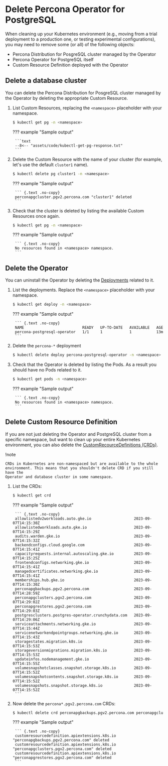 # Delete Percona Operator for PostgreSQL

When cleaning up your Kubernetes environment (e.g., moving from a trial
deployment to a production one, or testing experimental configurations), you may
need to remove some (or all) of the following objects:

* Percona Distribution for PosgreSQL cluster managed by the Operator
* Percona Operator for PostgreSQL itself
* Custom Resource Definition deployed with the Operator

## Delete a database cluster

You can delete the Percona Distribution for PosgreSQL cluster managed by the
Operator by deleting the appropriate Custom Resource.

1. List Custom Resources, replacing the `<namespace>` placeholder with your
    namespace.
    
    ``` {.bash data-prompt="$"}
    $ kubectl get pg -n <namespace>
    ```

    ??? example "Sample output"

        ```text
        --8<-- "assets/code/kubectl-get-pg-response.txt"
        ```

2. Delete the Custom Resource with the name of your cluster (for example, let's
    use the default `cluster1` name).

    ``` {.bash data-prompt="$"}
    $ kubectl delete pg cluster1 -n <namespace>
    ```

    ??? example "Sample output"

        ``` {.text .no-copy}
        perconapgcluster.pgv2.percona.com "cluster1" deleted
        ```

3. Check that the cluster is deleted by listing the available Custom Resources
    once again.

    ``` {.bash data-prompt="$"}
    $ kubectl get pg -n <namespace>
    ``` 

    ??? example "Sample output"

        ``` {.text .no-copy}
        No resources found in <namespace> namespace.
        ```

## Delete the Operator

You can uninstall the Operator by deleting the [Deployments](https://kubernetes.io/docs/concepts/workloads/controllers/deployment/)
related to it.

1. List the deployments. Replace the `<namespace>` placeholder with your
    namespace.
    
    ``` {.bash data-prompt="$"}
    $ kubectl get deploy -n <namespace>
    ```

    ??? example "Sample output"

        ``` {.text .no-copy}
        NAME                          READY   UP-TO-DATE   AVAILABLE   AGE
        percona-postgresql-operator   1/1     1            1           13m
        ```

2. Delete the `percona-*` deployment

    ``` {.bash data-prompt="$"}
    $ kubectl delete deploy percona-postgresql-operator -n <namespace>
    ```

3. Check that the Operator is deleted by listing the Pods. As a result you
    should have no Pods related to it.

    ``` {.bash data-prompt="$"}
    $ kubectl get pods -n <namespace>
    ``` 

    ??? example "Sample output"

        ``` {.text .no-copy}
        No resources found in <namespace> namespace.
        ```

## Delete Custom Resource Definition

If you are not just deleting the Operator and PostgreSQL cluster from a specific
namespace, but want to clean up your entire Kubernetes environment,
you can also delete the [CustomRecourceDefinitions (CRDs)](https://kubernetes.io/docs/concepts/extend-kubernetes/api-extension/custom-resources/#customresourcedefinitions). 

!note 

    CRDs in Kubernetes are non-namespaced but are available to the whole
    environment. This means that you shouldn't delete CRD if you still have the
    Operator and database cluster in some namespace.

1. List the CRDs:

    ``` {.bash data-prompt="$"}
    $ kubectl get crd
    ```

    ??? example "Sample output"

        ``` {.text .no-copy}
        allowlistedv2workloads.auto.gke.io                   2023-09-07T14:15:30Z
        allowlistedworkloads.auto.gke.io                     2023-09-07T14:15:29Z
        audits.warden.gke.io                                 2023-09-07T14:15:32Z
        backendconfigs.cloud.google.com                      2023-09-07T14:15:41Z
        capacityrequests.internal.autoscaling.gke.io         2023-09-07T14:15:25Z
        frontendconfigs.networking.gke.io                    2023-09-07T14:15:41Z
        managedcertificates.networking.gke.io                2023-09-07T14:15:41Z
        memberships.hub.gke.io                               2023-09-07T14:15:30Z
        perconapgbackups.pgv2.percona.com                    2023-09-07T14:28:59Z
        perconapgclusters.pgv2.percona.com                   2023-09-07T14:29:02Z
        perconapgrestores.pgv2.percona.com                   2023-09-07T14:29:03Z
        postgresclusters.postgres-operator.crunchydata.com   2023-09-07T14:29:06Z
        serviceattachments.networking.gke.io                 2023-09-07T14:15:44Z
        servicenetworkendpointgroups.networking.gke.io       2023-09-07T14:15:43Z
        storagestates.migration.k8s.io                       2023-09-07T14:15:53Z
        storageversionmigrations.migration.k8s.io            2023-09-07T14:15:53Z
        updateinfos.nodemanagement.gke.io                    2023-09-07T14:15:55Z
        volumesnapshotclasses.snapshot.storage.k8s.io        2023-09-07T14:15:52Z
        volumesnapshotcontents.snapshot.storage.k8s.io       2023-09-07T14:15:52Z
        volumesnapshots.snapshot.storage.k8s.io              2023-09-07T14:15:52Z
        ```

2. Now delete the `percona*.pgv2.percona.com` CRDs:

    ``` {.bash data-prompt="$"}
    $ kubectl delete crd perconapgbackups.pgv2.percona.com perconapgclusters.pgv2.percona.com perconapgrestores.pgv2.percona.com
    ```

    ??? example "Sample output"

        ``` {.text .no-copy}
        customresourcedefinition.apiextensions.k8s.io "perconapgbackups.pgv2.percona.com" deleted
        customresourcedefinition.apiextensions.k8s.io "perconapgclusters.pgv2.percona.com" deleted
        customresourcedefinition.apiextensions.k8s.io "perconapgrestores.pgv2.percona.com" deleted
        ```
